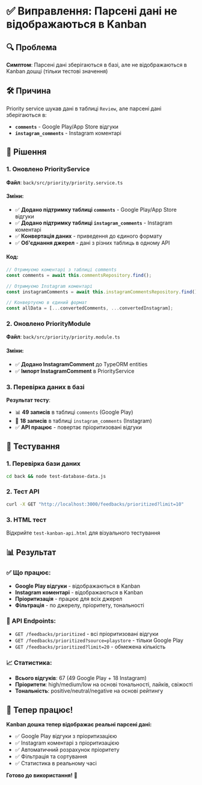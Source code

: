 # ✅ Виправлення: Парсені дані не відображаються в Kanban

## 🔍 Проблема
**Симптом**: Парсені дані зберігаються в базі, але не відображаються в Kanban дошці (тільки тестові значення)

## 🛠️ Причина
Priority service шукав дані в таблиці `Review`, але парсені дані зберігаються в:
- **`comments`** - Google Play/App Store відгуки
- **`instagram_comments`** - Instagram коментарі

## 🔧 Рішення

### 1. Оновлено PriorityService
**Файл**: `back/src/priority/priority.service.ts`

#### Зміни:
- ✅ **Додано підтримку таблиці `comments`** - Google Play/App Store відгуки
- ✅ **Додано підтримку таблиці `instagram_comments`** - Instagram коментарі  
- ✅ **Конвертація даних** - приведення до єдиного формату
- ✅ **Об'єднання джерел** - дані з різних таблиць в одному API

#### Код:
```typescript
// Отримуємо коментарі з таблиці comments
const comments = await this.commentsRepository.find();

// Отримуємо Instagram коментарі  
const instagramComments = await this.instagramCommentsRepository.find();

// Конвертуємо в єдиний формат
const allData = [...convertedComments, ...convertedInstagram];
```

### 2. Оновлено PriorityModule
**Файл**: `back/src/priority/priority.module.ts`

#### Зміни:
- ✅ **Додано InstagramComment** до TypeORM entities
- ✅ **Імпорт InstagramComment** в PriorityService

### 3. Перевірка даних в базі
**Результат тесту**:
- 📊 **49 записів** в таблиці `comments` (Google Play)
- 📸 **18 записів** в таблиці `instagram_comments` (Instagram)
- ✅ **API працює** - повертає пріоритизовані відгуки

## 🧪 Тестування

### 1. Перевірка бази даних
```bash
cd back && node test-database-data.js
```

### 2. Тест API
```bash
curl -X GET "http://localhost:3000/feedbacks/prioritized?limit=10"
```

### 3. HTML тест
Відкрийте `test-kanban-api.html` для візуального тестування

## 📊 Результат

### ✅ Що працює:
- **Google Play відгуки** - відображаються в Kanban
- **Instagram коментарі** - відображаються в Kanban  
- **Пріоритизація** - працює для всіх джерел
- **Фільтрація** - по джерелу, пріоритету, тональності

### 🎯 API Endpoints:
- `GET /feedbacks/prioritized` - всі пріоритизовані відгуки
- `GET /feedbacks/prioritized?source=playstore` - тільки Google Play
- `GET /feedbacks/prioritized?limit=20` - обмежена кількість

### 📈 Статистика:
- **Всього відгуків**: 67 (49 Google Play + 18 Instagram)
- **Пріоритети**: high/medium/low на основі тональності, лайків, свіжості
- **Тональність**: positive/neutral/negative на основі рейтингу

## 🚀 Тепер працює!

**Kanban дошка тепер відображає реальні парсені дані:**
- ✅ Google Play відгуки з пріоритизацією
- ✅ Instagram коментарі з пріоритизацією  
- ✅ Автоматичний розрахунок пріоритету
- ✅ Фільтрація та сортування
- ✅ Статистика в реальному часі

**Готово до використання!** 🎉
